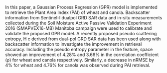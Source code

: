 In this paper, a Gaussian Process Regression (GPR) model is implemented to retrieve the Plant Area Index (PAI) of wheat and canola. Backscatter information from Sentinel-l dualpol GRD SAR data and in-situ measurements collected during the Soil Moisture Active Passive Validation Experiment 2016 (SMAPVEX16-MB) Manitoba campaign were used to calibrate and validate the proposed GPR model. A recently proposed pseudo scattering entropy, H c derived from dual-pol GRD SAR data has been used along with backscatter information to investigate the improvement in retrieval accuracy. Including the pseudo entropy parameter in the feature, space showed an improvement of 4.28% and 3.66% in the correlation coefficient (ρ) for wheat and canola respectively. Similarly, a decrease in nRMSE by 4% for wheat and 4.76% for canola was observed during PAI retrieval.
